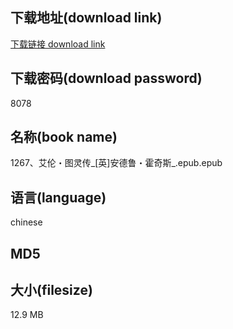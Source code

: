 ## 下载地址(download link)
[下载链接 download link](https://tutu365.netlify.app/?s=1267%E3%80%81%E8%89%BE%E4%BC%A6%E3%83%BB%E5%9B%BE%E7%81%B5%E4%BC%A0_%5B%E8%8B%B1%5D%E5%AE%89%E5%BE%B7%E9%B2%81%E3%83%BB%E9%9C%8D%E5%A5%87%E6%96%AF_.epub)

## 下载密码(download password)
8078

## 名称(book name)
1267、艾伦・图灵传_[英]安德鲁・霍奇斯_.epub.epub

## 语言(language)
chinese

## MD5


## 大小(filesize)
12.9 MB
